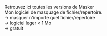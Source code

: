 Retrouvez ici toutes les versions de Masker                             
Mon logiciel de masquage de fichier/repertoire.                                     
-> masquer n'importe quel fichier/repertoire                               
-> logiciel leger < 1 Mo                              
-> gratuit                                
                      
